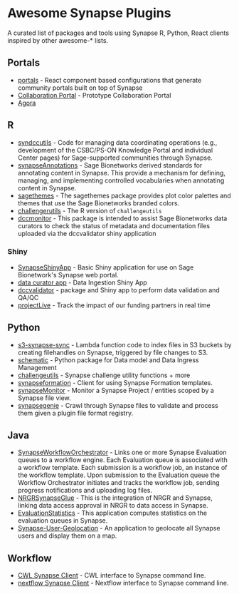 # Awesome Synapse Plugins
A curated list of packages and tools using Synapse R, Python, React clients inspired by other awesome-* lists.


## Portals
* [portals](https://github.com/Sage-Bionetworks/portals) - React component based configurations that generate community portals built on top of Synapse
* [Collaboration Portal](https://github.com/Sage-Bionetworks/sagebio-collaboration-portal) - Prototype Collaboration Portal
* [Agora](https://github.com/Sage-Bionetworks/Agora)

## R
* [syndccutils](https://github.com/Sage-Bionetworks/syndccutils) - Code for managing data coordinating operations (e.g., development of the CSBC/PS-ON Knowledge Portal and individual Center pages) for Sage-supported communities through Synapse.
* [synapseAnnotations](https://github.com/Sage-Bionetworks/synapseAnnotations/) - Sage Bionetworks derived standards for annotating content in Synapse. This provide a mechanism for defining, managing, and implementing controlled vocabularies when annotating content in Synapse.
* [sagethemes](https://github.com/Sage-Bionetworks/sagethemes) - The sagethemes package provides plot color palettes and themes that use the Sage Bionetworks branded colors.
* [challengerutils](https://github.com/Sage-Bionetworks/challengerutils) - The R version of `challengeutils`
* [dccmonitor](https://github.com/Sage-Bionetworks/dccmonitor) - This package is intended to assist Sage Bionetworks data curators to check the status of metadata and documentation files uploaded via the dccvalidator shiny application

### Shiny
* [SynapseShinyApp](https://github.com/Sage-Bionetworks/SynapseShinyApp) - Basic Shiny application for use on Sage Bionetwork's Synapse web portal.
* [data curator app](https://github.com/Sage-Bionetworks/data_curator) - Data Ingestion Shiny App
* [dccvalidator](https://sage-bionetworks.github.io/dccvalidator/index.html) - package and Shiny app to perform data validation and QA/QC
* [projectLive](https://github.com/Sage-Bionetworks/projectLive) - Track the impact of our funding partners in real time

## Python
* [s3-synapse-sync](https://github.com/Sage-Bionetworks/s3-synapse-sync) - Lambda function code to index files in S3 buckets by creating filehandles on Synapse, triggered by file changes to S3.
* [schematic](https://github.com/Sage-Bionetworks/schematic) - Python package for Data model and Data Ingress Management
* [challengeutils](https://github.com/Sage-Bionetworks/challengeutils/pull/204/files) - Synapse challenge utility functions + more
* [synapseformation](https://github.com/Sage-Bionetworks/synapseformation) - Client for using Synapse Formation templates.
* [synapseMonitor](https://github.com/Sage-Bionetworks/synapseMonitor) - Monitor a Synapse Project / entities scoped by a Synapse file view.
* [synapsegenie](https://github.com/Sage-Bionetworks/synapsegenie) - Crawl through Synapse files to validate and process them given a plugin file format registry.


## Java
* [SynapseWorkflowOrchestrator](https://github.com/Sage-Bionetworks/SynapseWorkflowOrchestrator) - Links one or more Synapse Evaluation queues to a workflow engine. Each Evaluation queue is associated with a workflow template. Each submission is a workflow job, an instance of the workflow template. Upon submission to the Evaluation queue the Workflow Orchestrator initiates and tracks the workflow job, sending progress notifications and uploading log files.
* [NRGRSynapseGlue](https://github.com/Sage-Bionetworks/NRGRSynapseGlue) - This is the integration of NRGR and Synapse, linking data access approval in NRGR to data access in Synapse.
* [EvaluationStatistics](https://github.com/Sage-Bionetworks/EvaluationStatistics) - This application computes statistics on the evaluation queues in Synapse.
* [Synapse-User-Geolocation](https://github.com/Sage-Bionetworks/Synapse-User-Geolocation) - An application to geolocate all Synapse users and display them on a map.



## Workflow

* [CWL Synapse Client](https://github.com/Sage-Bionetworks-Workflows/dockstore-tool-synapseclient) - CWL interface to Synapse command line.
* [nextflow Synapse Client](https://github.com/Sage-Bionetworks/synapse-nextflow) - Nextflow interface to Synapse command line.